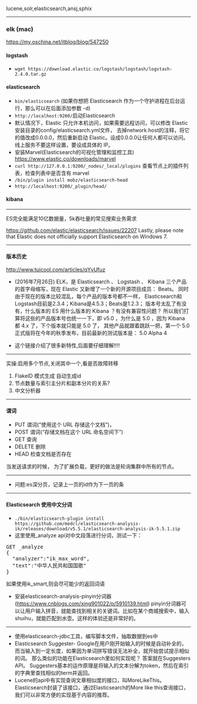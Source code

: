 lucene,solr,elasticsearch,ansj,sphix


---

### elk (mac)
<https://my.oschina.net/itblog/blog/547250>

#### logstash
+ `wget https://download.elastic.co/logstash/logstash/logstash-2.4.0.tar.gz`



    
#### elasticsearch
+ `bin/elasticsearch` (如果你想把 Elasticsearch 作为一个守护进程在后台运行，那么可以在后面添加参数 -d)
+ `http://localhost:9200/`启动Elasticsearch
+ 默认情况下，Elastic 只允许本机访问，如果需要远程访问，可以修改 Elastic 安装目录的config/elasticsearch.yml文件，
去掉network.host的注释，将它的值改成0.0.0.0，然后重新启动 Elastic。设成0.0.0.0让任何人都可以访问。线上服务不要这样设置，要设成具体的 IP。
+ 安装Marvel(Elasticsearch的可视化管理和监控工具) <https://www.elastic.co/downloads/marvel>
+ `curl http://127.0.0.1:9200/_nodes/_local/plugins`  查看节点上的插件列表，检查列表中是否含有 marvel
+ `/bin/plugin install mobz/elasticsearch-head`
+ `http://localhost:9200/_plugin/head/`

#### kibana


---
ES完全能满足10亿数据量，5k吞吐量的常见搜索业务需求

<https://github.com/elastic/elasticsearch/issues/22207>
Lastly, please note that Elastic does not officially support Elasticsearch on Windows 7.




---

#### 版本历史
<http://www.tuicool.com/articles/qYvUfuz>

+ (2016年7月26日) ELK，是 Elasticsearch 、 Logstash 、 Kibana 三个产品的首字母缩写，现在 Elastic 又新增了一个新的开源项目成员： Beats。
同时由于现在的版本比较混乱，每个产品的版本号都不一样， Elasticsearch和Logstash目前是2.3.4；Kibana是4.5.3；Beats是1.2.3；
版本号太乱了有没有，什么版本的 ES 用什么版本的 Kibana ？有没有兼容性问题？
所以我们打算将这些的产品版本号也统一一下，即 v5.0 ，为什么是 5.0 ，因为 Kibana 都 4.x 了，下个版本就只能是 5.0 了，
其他产品就跟着跳跃一把，第一个 5.0 正式版将在今年的秋季发布，目前最新的测试版本是： 5.0 Alpha 4

+ 这个链接介绍了很多新特性,后面要仔细理解!!!!

---

实操:启用多个节点,关闭其中一个,看是否故障转移

1. FlakeID 模式生成 自动生成id
2. 节点数量与索引主分片和副本分片的关系?
3. 中文分析器




---

#### 谓词
+ PUT 谓词(“使用这个 URL 存储这个文档”)， 
+ POST 谓词(“存储文档在这个 URL 命名空间下”)
+ GET 查询
+ DELETE 删除
+ HEAD 检查文档是否存在

当发送请求的时候， 为了扩展负载，更好的做法是轮询集群中所有的节点。

---

+ 问题:es深分页，记录上一页的id作为下一页的条

---

####  Elasticsearch 使用中文分词
+ `./bin/elasticsearch-plugin install https://github.com/medcl/elasticsearch-analysis-ik/releases/download/v5.5.1/elasticsearch-analysis-ik-5.5.1.zip`
+ 这里使用_analyze api对中文段落进行分词，测试一下： 

<pre>
GET _analyze
{
  "analyzer":"ik_max_word",
  "text":"中华人民共和国国歌"
}
</pre>

如果使用ik_smart,则会尽可能少的返回词语

+ 安装elasticsearch-analysis-pinyin分词器 (<https://www.cnblogs.com/xing901022/p/5910139.html>)
  pinyin分词器可以让用户输入拼音，就能查找到相关的关键词。比如在某个商城搜索中，输入shuihu，就能匹配到水壶。这样的体验还是非常好的。

---

+ 使用elasticsearch-jdbc工具，编写脚本文件，抽取数据到es中
+ Elasticsearch Suggester- Google在用户刚开始输入的时候是自动补全的，而当输入到一定长度，如果因为单词拼写错误无法补全，就开始尝试提示相似的词。
那么类似的功能在Elasticsearch里如何实现呢？ 答案就在Suggesters API。 Suggesters基本的运作原理是将输入的文本分解为token，然后在索引的字典里查找相似的term并返回。 
+ Lucene的api中有实现查询文章相似度的接口，叫MoreLikeThis。Elasticsearch封装了该接口，通过Elasticsearch的More like this查询接口，我们可以非常方便的实现基于内容的推荐。
                           
                           



